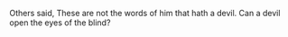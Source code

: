 Others said, These are not the words of him that hath a devil. Can a devil open the eyes of the blind?
